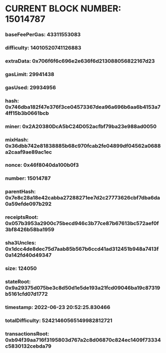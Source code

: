 # CURRENT BLOCK NUMBER: 15014787

### baseFeePerGas: 43311553083
### difficulty: 14010520741126883
### extraData: 0x706f6f6c696e2e636f6d213088056822167d23
### gasLimit: 29941438
### gasUsed: 29934956
### hash: 0x746dba182f47e376f3ce04573367dea96a696b6aa6b4153a74ff15b3b0661bcb
### miner: 0x2A20380DcA5bC24D052acfbf79ba23e988ad0050
### mixHash: 0x36dbb742e81838885b68c970fcab2fe04899df04562a0688a2caaf9ae89ac1ec
### nonce: 0x46f8040da100b0f3
### number: 15014787
### parentHash: 0x7e8c28a18e42cabba27288271ee7d2c27773626cbf7dba6da0a59efde097b292
### receiptsRoot: 0x057b3953a2900c75becd946c3b77ce87b67613bc572aef0f3bf8426b58ba1959
### sha3Uncles: 0x1dcc4de8dec75d7aab85b567b6ccd41ad312451b948a7413f0a142fd40d49347
### size: 124050
### stateRoot: 0x9a29375d075be3c8d50d1e5de193a21fcd09046ba19c87319b5161cfd07d1772
### timestamp: 2022-06-23 20:52:25.830466
### totalDifficulty: 52421460565149982812721
### transactionsRoot: 0xb94f39aa716f3195803d767a2c8d06870c824ec1409f73334c5830132cebda79
